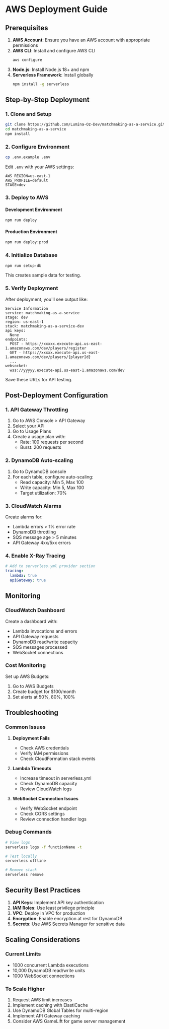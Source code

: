 # AWS Deployment Guide

## Prerequisites

1. **AWS Account**: Ensure you have an AWS account with appropriate permissions
2. **AWS CLI**: Install and configure AWS CLI
   ```bash
   aws configure
   ```
3. **Node.js**: Install Node.js 18+ and npm
4. **Serverless Framework**: Install globally
   ```bash
   npm install -g serverless
   ```

## Step-by-Step Deployment

### 1. Clone and Setup

```bash
git clone https://github.com/Lumina-Oz-Dev/matchmaking-as-a-service.git
cd matchmaking-as-a-service
npm install
```

### 2. Configure Environment

```bash
cp .env.example .env
```

Edit `.env` with your AWS settings:
```
AWS_REGION=us-east-1
AWS_PROFILE=default
STAGE=dev
```

### 3. Deploy to AWS

#### Development Environment
```bash
npm run deploy
```

#### Production Environment
```bash
npm run deploy:prod
```

### 4. Initialize Database

```bash
npm run setup-db
```

This creates sample data for testing.

### 5. Verify Deployment

After deployment, you'll see output like:
```
Service Information
service: matchmaking-as-a-service
stage: dev
region: us-east-1
stack: matchmaking-as-a-service-dev
api keys:
  None
endpoints:
  POST - https://xxxxx.execute-api.us-east-1.amazonaws.com/dev/players/register
  GET - https://xxxxx.execute-api.us-east-1.amazonaws.com/dev/players/{playerId}
  ...
websocket:
  wss://yyyyy.execute-api.us-east-1.amazonaws.com/dev
```

Save these URLs for API testing.

## Post-Deployment Configuration

### 1. API Gateway Throttling

1. Go to AWS Console > API Gateway
2. Select your API
3. Go to Usage Plans
4. Create a usage plan with:
   - Rate: 100 requests per second
   - Burst: 200 requests

### 2. DynamoDB Auto-scaling

1. Go to DynamoDB console
2. For each table, configure auto-scaling:
   - Read capacity: Min 5, Max 100
   - Write capacity: Min 5, Max 100
   - Target utilization: 70%

### 3. CloudWatch Alarms

Create alarms for:
- Lambda errors > 1% error rate
- DynamoDB throttling
- SQS message age > 5 minutes
- API Gateway 4xx/5xx errors

### 4. Enable X-Ray Tracing

```yaml
# Add to serverless.yml provider section
tracing:
  lambda: true
  apiGateway: true
```

## Monitoring

### CloudWatch Dashboard

Create a dashboard with:
- Lambda invocations and errors
- API Gateway requests
- DynamoDB read/write capacity
- SQS messages processed
- WebSocket connections

### Cost Monitoring

Set up AWS Budgets:
1. Go to AWS Budgets
2. Create budget for $100/month
3. Set alerts at 50%, 80%, 100%

## Troubleshooting

### Common Issues

1. **Deployment Fails**
   - Check AWS credentials
   - Verify IAM permissions
   - Check CloudFormation stack events

2. **Lambda Timeouts**
   - Increase timeout in serverless.yml
   - Check DynamoDB capacity
   - Review CloudWatch logs

3. **WebSocket Connection Issues**
   - Verify WebSocket endpoint
   - Check CORS settings
   - Review connection handler logs

### Debug Commands

```bash
# View logs
serverless logs -f functionName -t

# Test locally
serverless offline

# Remove stack
serverless remove
```

## Security Best Practices

1. **API Keys**: Implement API key authentication
2. **IAM Roles**: Use least privilege principle
3. **VPC**: Deploy in VPC for production
4. **Encryption**: Enable encryption at rest for DynamoDB
5. **Secrets**: Use AWS Secrets Manager for sensitive data

## Scaling Considerations

### Current Limits
- 1000 concurrent Lambda executions
- 10,000 DynamoDB read/write units
- 1000 WebSocket connections

### To Scale Higher
1. Request AWS limit increases
2. Implement caching with ElastiCache
3. Use DynamoDB Global Tables for multi-region
4. Implement API Gateway caching
5. Consider AWS GameLift for game server management